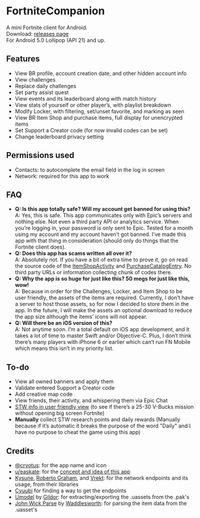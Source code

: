 # FortniteCompanion
A mini Fortnite client for Android.\
Download: [releases page](https://github.com/Amrsatrio/FortniteCompanion/releases)\
For Android 5.0 Lollipop (API 21) and up.

## Features
* View BR profile, account creation date, and other hidden account info
* View challenges
* Replace daily challenges
* Set party assist quest
* View events and its leaderboard along with match history
* View stats of yourself or other player’s, with playlist breakdown
* Modify Locker, with filtering, set/unset favorite, and marking as seen
* View BR Item Shop and purchase items, full display for unencrypted items
* Set Support a Creator code (for now invalid codes can be set)
* Change leaderboard privacy setting

## Permissions used
* Contacts: to autocomplete the email field in the log in screen
* Network: required for this app to work

## FAQ
* **Q: Is this app totally safe? Will my account get banned for using this?**\
  A: Yes, this is safe. This app communicates only with Epic’s servers and nothing else. Not even a third party API or analytics service. When you’re logging in, your password is only sent to Epic. Tested for a month using my account and my account haven’t got banned. I’ve made this app with that thing in consideration (should only do things that the Fortnite client does).
* **Q: Does this app has scams written all over it?**\
  A: Absolutely not. If you have a bit of extra time to prove it, go on read the source code of the [ItemShopActivity](https://github.com/Amrsatrio/FortniteCompanion/blob/master/app/src/main/java/com/tb24/fn/activity/ItemShopActivity.java) and [PurchaseCatalogEntry](https://github.com/Amrsatrio/FortniteCompanion/blob/master/app/src/main/java/com/tb24/fn/model/command/PurchaseCatalogEntry.java). No third party URLs or information collecting chunk of codes there.
* **Q: Why the app is so huge for just like this? 50 megs for just like this, wow!**\
  A: Because in order for the Challenges, Locker, and Item Shop to be user friendly, the assets of the items are required. Currently, I don’t have a server to host those assets, so for now I decided to store them in the app. In the future, I will make the assets an optional download to reduce the app size although the items’ icons will not appear.
* **Q: Will there be an iOS version of this?**\
  A: Not anytime soon. I’m a total default on iOS app development, and it takes a lot of time to master Swift and/or Objective-C. Plus, I don’t think there’s many players with iPhone 6 or earlier which can’t run FN Mobile which means this isn’t in my priority list.

## To-do
* View all owned banners and apply them
* Validate entered Support a Creator code
* Add creative map code
* View friends, their activity, and whispering them via Epic Chat
* [STW info in user friendly view](https://www.stormshield.one/save-the-world) (to see if there’s a 25-30 V-Bucks mission without opening big screen Fortnite)
* __Manually__ collect STW research points and daily rewards (Manually because if it’s automatic it breaks the purpose of the word "Daily" and I have no purpose to cheat the game using this app)

## Credits
* [@cryotus](https://www.instagram.com/cryotus/): for the app name and icon
* [u/easkate](https://www.reddit.com/user/easkate): for the [concept and idea of this app](https://www.reddit.com/r/FortNiteBR/comments/b5wlwg/fortnite_retail_row_app_a_ui_concept_for_a/)
* [Kysune](https://github.com/SzymonLisowiec), [Roberto Graham](https://github.com/RobertoGraham), and [Vrekt](https://github.com/Vrekt): for the network endpoints and its usage, from their libraries
* [Cyuubi](https://github.com/Cyuubi) for finding a way to get the endpoints
* [Umodel](https://github.com/gildor2/UModel) by [Gildor](https://github.com/gildor2): for extracting/exporting the .uassets from the .pak's
* [John Wick Parse](https://github.com/SirWaddles/JohnWickParse) by [Waddlesworth](https://github.com/SirWaddles): for parsing the item data from the .uasset's
